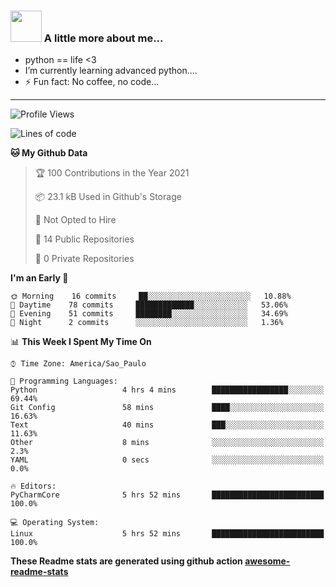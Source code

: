 ### <img src="https://summerofhpc.prace-ri.eu/wp-content/uploads/2019/08/giphy-1.gif" width="50"> A little more about me...  

- python == life <3
- I’m currently learning advanced python....
- ⚡ Fun fact: No coffee, no code...

---
<!--START_SECTION:waka-->
![Profile Views](http://img.shields.io/badge/Profile%20Views-15-blue)

![Lines of code](https://img.shields.io/badge/From%20Hello%20World%20I%27ve%20Written-111639%20lines%20of%20code-blue)

**🐱 My Github Data** 

> 🏆 100 Contributions in the Year 2021
 > 
> 📦 23.1 kB Used in Github's Storage 
 > 
> 🚫 Not Opted to Hire
 > 
> 📜 14 Public Repositories 
 > 
> 🔑 0 Private Repositories  
 > 
**I'm an Early 🐤** 

```text
🌞 Morning    16 commits     ██░░░░░░░░░░░░░░░░░░░░░░░   10.88% 
🌆 Daytime    78 commits     █████████████░░░░░░░░░░░░   53.06% 
🌃 Evening    51 commits     ████████░░░░░░░░░░░░░░░░░   34.69% 
🌙 Night      2 commits      ░░░░░░░░░░░░░░░░░░░░░░░░░   1.36%

```


📊 **This Week I Spent My Time On** 

```text
⌚︎ Time Zone: America/Sao_Paulo

💬 Programming Languages: 
Python                   4 hrs 4 mins        █████████████████░░░░░░░░   69.44% 
Git Config               58 mins             ████░░░░░░░░░░░░░░░░░░░░░   16.63% 
Text                     40 mins             ███░░░░░░░░░░░░░░░░░░░░░░   11.63% 
Other                    8 mins              ░░░░░░░░░░░░░░░░░░░░░░░░░   2.3% 
YAML                     0 secs              ░░░░░░░░░░░░░░░░░░░░░░░░░   0.0%

🔥 Editors: 
PyCharmCore              5 hrs 52 mins       █████████████████████████   100.0%

💻 Operating System: 
Linux                    5 hrs 52 mins       █████████████████████████   100.0%

```


<!--END_SECTION:waka-->

**These Readme stats are generated using github action [awesome-readme-stats](https://github.com/anmol098/waka-readme-stats)**
